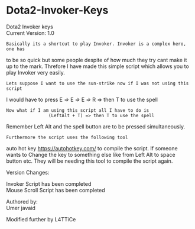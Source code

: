 # Dota2-Invoker-Keys
Dota2 Invoker keys    
Current Version: 1.0    

	Basically its a shortcut to play Invoker. Invoker is a complex hero, one has 
to be so quick but some people despite of how much they try cant make it up to 
the mark. Threfore I have made this simple script which allows you to play Invoker
very easily.

	Lets suppose I want to use the sun-strike now if I was not using this script
I would have to press
					E => E => E => R => then T to use the spell
					
	Now what if I am using this script all I have to do is 
					(LeftAlt + T) => then T to use the spell
					
Remember Left Alt and the spell button are to be pressed simultaneously.

	Furthermore the script uses the following tool
auto hot key https://autohotkey.com/ to compile the script. If someone wants to 
Change the key to something else like from Left Alt to space button etc. They 
will be needing this tool to compile the script again.


Version Changes:   
   
Invoker Script has been completed   
Mouse Scroll Script has been completed    <REMOVED in QTE version> 



Authored by:   
Umer javaid

Modified further by
L4TTiCe
